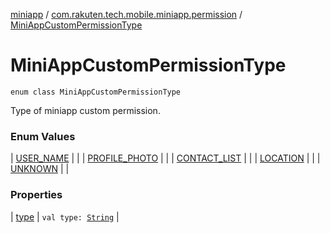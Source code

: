 [miniapp](../../index.md) / [com.rakuten.tech.mobile.miniapp.permission](../index.md) / [MiniAppCustomPermissionType](./index.md)

# MiniAppCustomPermissionType

`enum class MiniAppCustomPermissionType`

Type of miniapp custom permission.

### Enum Values

| [USER_NAME](-u-s-e-r_-n-a-m-e.md) |  |
| [PROFILE_PHOTO](-p-r-o-f-i-l-e_-p-h-o-t-o.md) |  |
| [CONTACT_LIST](-c-o-n-t-a-c-t_-l-i-s-t.md) |  |
| [LOCATION](-l-o-c-a-t-i-o-n.md) |  |
| [UNKNOWN](-u-n-k-n-o-w-n.md) |  |

### Properties

| [type](type.md) | `val type: `[`String`](https://kotlinlang.org/api/latest/jvm/stdlib/kotlin/-string/index.html) |

